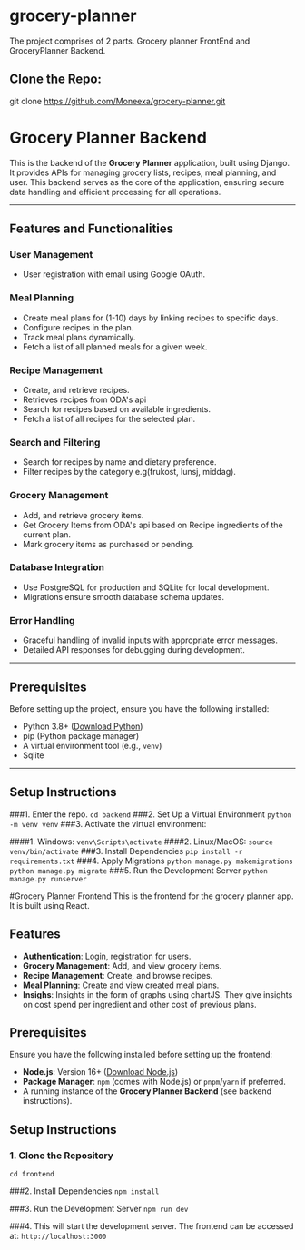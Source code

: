 # grocery-planner

The project comprises of 2 parts. Grocery planner FrontEnd and GroceryPlanner Backend.

## Clone the Repo:
git clone https://github.com/Moneexa/grocery-planner.git



# Grocery Planner Backend

This is the backend of the **Grocery Planner** application, built using Django. It provides APIs for managing grocery lists, recipes, meal planning, and user. This backend serves as the core of the application, ensuring secure data handling and efficient processing for all operations.

---

## Features and Functionalities

### **User Management**
- User registration with email using Google OAuth.


### **Meal Planning**
- Create meal plans for (1-10) days by linking recipes to specific days.
- Configure recipes in the plan.
- Track meal plans dynamically.
- Fetch a list of all planned meals for a given week.


### **Recipe Management**
- Create, and retrieve recipes.
- Retrieves recipes from ODA's api
- Search for recipes based on available ingredients.
-  Fetch a list of all recipes for the selected plan.


### **Search and Filtering**
- Search for recipes by name and dietary preference.
- Filter recipes by the category e.g(frukost, lunsj, middag).


### **Grocery Management**
- Add, and retrieve grocery items.
- Get Grocery Items from ODA's api based on Recipe ingredients of the current plan.
- Mark grocery items as purchased or pending.



### **Database Integration**
- Use PostgreSQL for production and SQLite for local development.
- Migrations ensure smooth database schema updates.

### **Error Handling**
- Graceful handling of invalid inputs with appropriate error messages.
- Detailed API responses for debugging during development.

---

## Prerequisites

Before setting up the project, ensure you have the following installed:

- Python 3.8+ ([Download Python](https://www.python.org/))
- pip (Python package manager)
- A virtual environment tool (e.g., `venv`)
- Sqlite

---

## Setup Instructions
###1. Enter the repo.
`cd backend`
###2. Set Up a Virtual Environment
`python -m venv venv`
###3. Activate the virtual environment:

####1. Windows:
`venv\Scripts\activate`
####2. Linux/MacOS:
`source venv/bin/activate`
###3. Install Dependencies
`pip install -r requirements.txt`
###4. Apply Migrations
`python manage.py makemigrations`
`python manage.py migrate`
###5. Run the Development Server
`python manage.py runserver`

#Grocery Planner Frontend
This is the frontend for the grocery planner app. It is built using React.

## Features

- **Authentication**: Login, registration for users.
- **Grocery Management**: Add, and view grocery items.
- **Recipe Management**: Create, and browse recipes.
- **Meal Planning**: Create and view created meal plans.
- **Insighs**: Insights in the form of graphs using chartJS. They give insights on cost spend per ingredient and other cost of previous plans.


## Prerequisites

Ensure you have the following installed before setting up the frontend:

- **Node.js**: Version 16+ ([Download Node.js](https://nodejs.org/))
- **Package Manager**: `npm` (comes with Node.js) or `pnpm`/`yarn` if preferred.
- A running instance of the **Grocery Planner Backend** (see backend instructions).


## Setup Instructions

### 1. Clone the Repository
`cd frontend`

###2. Install Dependencies
`npm install`

###3. Run the Development Server
`npm run dev`

###4. This will start the development server. The frontend can be accessed at:
`http://localhost:3000`


